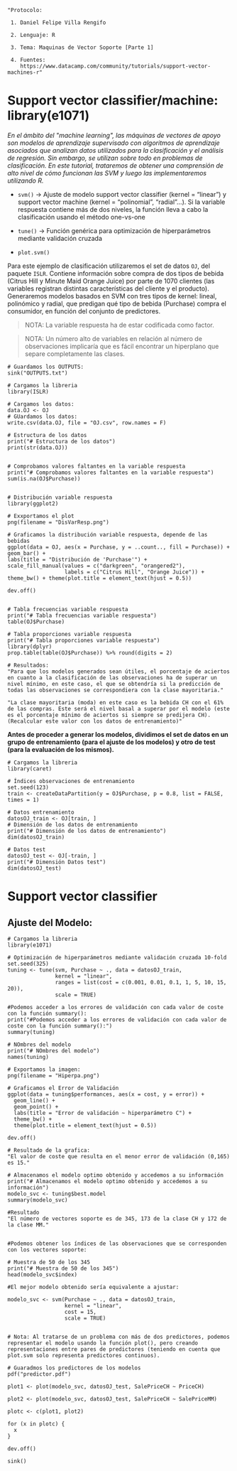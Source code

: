 ```{r, eval=FALSE, include=TRUE}
"Protocolo:
 
 1. Daniel Felipe Villa Rengifo
 
 2. Lenguaje: R
 
 3. Tema: Maquinas de Vector Soporte [Parte 1]
 
 4. Fuentes:  
    https://www.datacamp.com/community/tutorials/support-vector-machines-r"
```


# Support vector classifier/machine: library(e1071)

_En el ámbito del "machine learning", las máquinas de vectores de apoyo son modelos de aprendizaje supervisado con algoritmos de aprendizaje asociados que analizan datos utilizados para la clasificación y el análisis de regresión. Sin embargo, se utilizan sobre todo en problemas de clasificación. En este tutorial, trataremos de obtener una comprensión de alto nivel de cómo funcionan las SVM y luego las implementaremos utilizando R._


+ `svm()` -> Ajuste de modelo support vector classifier (kernel = “linear”) y support vector machine (kernel = “polinomial”, “radial”…). Si la variable respuesta contiene más de dos niveles, la función lleva a cabo la clasificación usando el método one-vs-one

+ `tune()` -> Función genérica para optimización de hiperparámetros mediante validación cruzada

+ `plot.svm()`

Para este ejemplo de clasificación utilizaremos el set de datos `OJ`, del paquete `ISLR`. Contiene información sobre compra de dos tipos de bebida (Citrus Hill y Minute Maid Orange Juice) por parte de 1070 clientes (las variables registran distintas características del cliente y el producto). Generaremos modelos basados en SVM con tres tipos de kernel: lineal, polinómico y radial, que predigan qué tipo de bebida (Purchase) compra el consumidor, en función del conjunto de predictores.

> NOTA: La variable respuesta ha de estar codificada como factor.

> NOTA: Un número alto de variables en relación al número de observaciones implicaría que es fácil encontrar un hiperplano que separe completamente las clases.

```{r}
# Guardamos los OUTPUTS:
sink("OUTPUTS.txt")

# Cargamos la libreria
library(ISLR)

# Cargamos los datos:
data.OJ <- OJ
# GUardamos los datos:
write.csv(data.OJ, file = "OJ.csv", row.names = F)

# Estructura de los datos
print("# Estructura de los datos")
print(str(data.OJ))


# Comprobamos valores faltantes en la variable respuesta
print("# Comprobamos valores faltantes en la variable respuesta")
sum(is.na(OJ$Purchase))


# Distribución variable respuesta
library(ggplot2)

# Exxportamos el plot
png(filename = "DisVarResp.png")

# Graficamos la distribución variable respuesta, depende de las bebidas
ggplot(data = OJ, aes(x = Purchase, y = ..count.., fill = Purchase)) +
geom_bar() +
labs(title = "Distribución de 'Purchase'") +
scale_fill_manual(values = c("darkgreen", "orangered2"), 
                  labels = c("Citrus Hill", "Orange Juice")) +
theme_bw() + theme(plot.title = element_text(hjust = 0.5))

dev.off()


# Tabla frecuencias variable respuesta
print("# Tabla frecuencias variable respuesta")
table(OJ$Purchase)

# Tabla proporciones variable respuesta
print("# Tabla proporciones variable respuesta")
library(dplyr)
prop.table(table(OJ$Purchase)) %>% round(digits = 2)

# Resultados:
"Para que los modelos generados sean útiles, el porcentaje de aciertos en cuanto a la clasificación de las observaciones ha de superar un nivel mínimo, en este caso, el que se obtendría si la predicción de todas las observaciones se correspondiera con la clase mayoritaria."

"La clase mayoritaria (moda) en este caso es la bebida CH con el 61% de las compras. Este será el nivel basal a superar por el modelo (este es el porcentaje mínimo de aciertos si siempre se predijera CH). (Recalcular este valor con los datos de entrenamiento)"
```

__Antes de proceder a generar los modelos, dividimos el set de datos en un grupo de entrenamiento (para el ajuste de los modelos) y otro de test (para la evaluación de los mismos).__

```{r}
# Cargamos la libreria
library(caret)

# Índices observaciones de entrenamiento
set.seed(123)
train <- createDataPartition(y = OJ$Purchase, p = 0.8, list = FALSE, times = 1)

# Datos entrenamiento
datosOJ_train <- OJ[train, ]
# Dimensión de los datos de entrenamiento
print("# Dimensión de los datos de entrenamiento")
dim(datosOJ_train)

# Datos test
datosOJ_test <- OJ[-train, ]
print("# Dimensión Datos test")
dim(datosOJ_test)
```

# Support vector classifier

## Ajuste del Modelo:

```{r}
# Cargamos la libreria
library(e1071)

# Optimización de hiperparámetros mediante validación cruzada 10-fold
set.seed(325)
tuning <- tune(svm, Purchase ~ ., data = datosOJ_train, 
               kernel = "linear", 
               ranges = list(cost = c(0.001, 0.01, 0.1, 1, 5, 10, 15, 20)), 
               scale = TRUE)

#Podemos acceder a los errores de validación con cada valor de coste con la función summary():
print("#Podemos acceder a los errores de validación con cada valor de coste con la función summary():")
summary(tuning)

# NOmbres del modelo
print("# NOmbres del modelo")
names(tuning)

# Exportamos la imagen:
png(filename = "Hiperpa.png")

# Graficamos el Error de Validación
ggplot(data = tuning$performances, aes(x = cost, y = error)) +
  geom_line() +
  geom_point() +
  labs(title = "Error de validación ~ hiperparámetro C") +
  theme_bw() +
  theme(plot.title = element_text(hjust = 0.5))

dev.off()

# Resultado de la grafica:
"El valor de coste que resulta en el menor error de validación (0,165) es 15."

# Almacenamos el modelo optimo obtenido y accedemos a su información
print("# Almacenamos el modelo optimo obtenido y accedemos a su información")
modelo_svc <- tuning$best.model
summary(modelo_svc)

#Resultado
"El número de vectores soporte es de 345, 173 de la clase CH y 172 de la clase MM."


#Podemos obtener los índices de las observaciones que se corresponden con los vectores soporte:

# Muestra de 50 de los 345
print("# Muestra de 50 de los 345")
head(modelo_svc$index)

#El mejor modelo obtenido sería equivalente a ajustar:

modelo_svc <- svm(Purchase ~ ., data = datosOJ_train, 
                  kernel = "linear", 
                  cost = 15, 
                  scale = TRUE)


# Nota: Al tratarse de un problema con más de dos predictores, podemos representar el modelo usando la función plot(), pero creando representaciones entre pares de predictores (teniendo en cuenta que plot.svm solo representa predictores continuos).

# Guaradmos los predictores de los modelos
pdf("predictor.pdf")

plot1 <- plot(modelo_svc, datosOJ_test, SalePriceCH ~ PriceCH)

plot2 <- plot(modelo_svc, datosOJ_test, SalePriceCH ~ SalePriceMM)

plotc <- c(plot1, plot2)

for (x in plotc) {
  x
}

dev.off()

sink()
```
